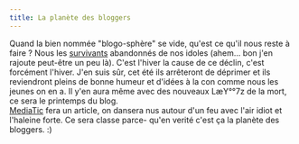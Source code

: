 ```yaml
---
title: La planète des bloggers
---
```


Quand la bien nommée "blogo-sphère" se vide, qu'est ce qu'il nous reste à
faire ? Nous les [survivants](http://www.knarfworld.net/) abandonnés de nos
idoles (ahem... bon j'en rajoute peut-être un peu là). C'est l'hiver la cause
de ce déclin, c'est forcément l'hiver. J'en suis sûr, cet été ils arrêteront
de déprimer et ils reviendront pleins de bonne humeur et d'idées à la con
comme nous les jeunes on en a. Il y'en aura même avec des nouveaux LæY°°7z de
la mort, ce sera le printemps du blog.  
[MediaTic](http://mediatic.blogspot.com) fera un article, on dansera nus
autour d'un feu avec l'air idiot et l'haleine forte. Ce sera classe parce-
qu'en verité c'est ça la planète des bloggers. :)

